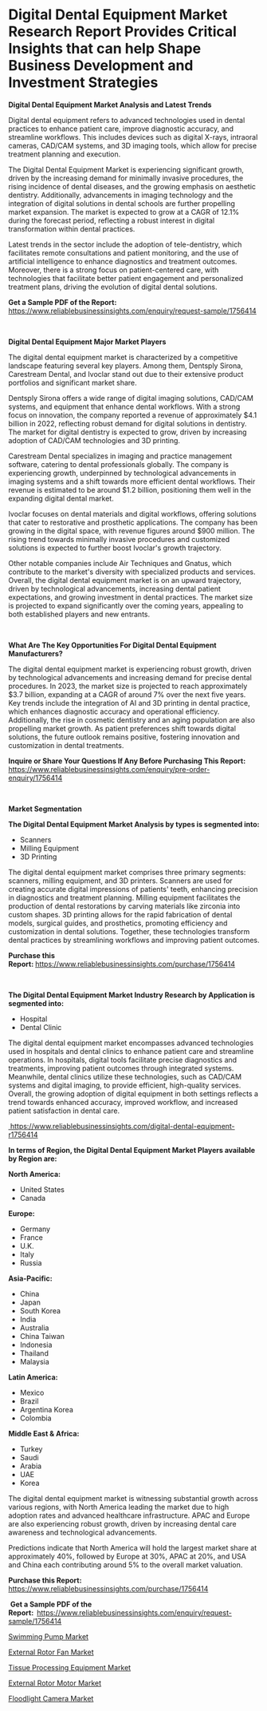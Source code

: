 <p><h1>Digital Dental Equipment Market Research Report Provides Critical Insights that can help Shape Business Development and Investment Strategies</h1></p><p><strong>Digital Dental Equipment Market Analysis and Latest Trends</strong></p>
<p><p>Digital dental equipment refers to advanced technologies used in dental practices to enhance patient care, improve diagnostic accuracy, and streamline workflows. This includes devices such as digital X-rays, intraoral cameras, CAD/CAM systems, and 3D imaging tools, which allow for precise treatment planning and execution.</p><p>The Digital Dental Equipment Market is experiencing significant growth, driven by the increasing demand for minimally invasive procedures, the rising incidence of dental diseases, and the growing emphasis on aesthetic dentistry. Additionally, advancements in imaging technology and the integration of digital solutions in dental schools are further propelling market expansion. The market is expected to grow at a CAGR of 12.1% during the forecast period, reflecting a robust interest in digital transformation within dental practices.</p><p>Latest trends in the sector include the adoption of tele-dentistry, which facilitates remote consultations and patient monitoring, and the use of artificial intelligence to enhance diagnostics and treatment outcomes. Moreover, there is a strong focus on patient-centered care, with technologies that facilitate better patient engagement and personalized treatment plans, driving the evolution of digital dental solutions.</p></p>
<p><strong>Get a Sample PDF of the Report:&nbsp;</strong> <a href="https://www.reliablebusinessinsights.com/enquiry/request-sample/1756414?utm_campaign=62&utm_medium=2&utm_source=Github&utm_content=ia&utm_term=18022025&utm_id=digital-dental-equipment">https://www.reliablebusinessinsights.com/enquiry/request-sample/1756414</a></p>
<p>&nbsp;</p>
<p><strong>Digital Dental Equipment Major Market Players</strong></p>
<p><p>The digital dental equipment market is characterized by a competitive landscape featuring several key players. Among them, Dentsply Sirona, Carestream Dental, and Ivoclar stand out due to their extensive product portfolios and significant market share.</p><p>Dentsply Sirona offers a wide range of digital imaging solutions, CAD/CAM systems, and equipment that enhance dental workflows. With a strong focus on innovation, the company reported a revenue of approximately $4.1 billion in 2022, reflecting robust demand for digital solutions in dentistry. The market for digital dentistry is expected to grow, driven by increasing adoption of CAD/CAM technologies and 3D printing.</p><p>Carestream Dental specializes in imaging and practice management software, catering to dental professionals globally. The company is experiencing growth, underpinned by technological advancements in imaging systems and a shift towards more efficient dental workflows. Their revenue is estimated to be around $1.2 billion, positioning them well in the expanding digital dental market.</p><p>Ivoclar focuses on dental materials and digital workflows, offering solutions that cater to restorative and prosthetic applications. The company has been growing in the digital space, with revenue figures around $900 million. The rising trend towards minimally invasive procedures and customized solutions is expected to further boost Ivoclar's growth trajectory.</p><p>Other notable companies include Air Techniques and Gnatus, which contribute to the market's diversity with specialized products and services. Overall, the digital dental equipment market is on an upward trajectory, driven by technological advancements, increasing dental patient expectations, and growing investment in dental practices. The market size is projected to expand significantly over the coming years, appealing to both established players and new entrants.</p></p>
<p>&nbsp;</p>
<p><strong>What Are The Key Opportunities For Digital Dental Equipment Manufacturers?</strong></p>
<p><p>The digital dental equipment market is experiencing robust growth, driven by technological advancements and increasing demand for precise dental procedures. In 2023, the market size is projected to reach approximately $3.7 billion, expanding at a CAGR of around 7% over the next five years. Key trends include the integration of AI and 3D printing in dental practice, which enhances diagnostic accuracy and operational efficiency. Additionally, the rise in cosmetic dentistry and an aging population are also propelling market growth. As patient preferences shift towards digital solutions, the future outlook remains positive, fostering innovation and customization in dental treatments.</p></p>
<p><strong>Inquire or Share Your Questions If Any Before Purchasing This Report:</strong> <a href="https://www.reliablebusinessinsights.com/enquiry/pre-order-enquiry/1756414?utm_campaign=62&utm_medium=2&utm_source=Github&utm_content=ia&utm_term=18022025&utm_id=digital-dental-equipment">https://www.reliablebusinessinsights.com/enquiry/pre-order-enquiry/1756414</a></p>
<p>&nbsp;</p>
<p><strong>Market Segmentation</strong></p>
<p><strong>The Digital Dental Equipment Market Analysis by types is segmented into:</strong></p>
<p><ul><li>Scanners</li><li>Milling Equipment</li><li>3D Printing</li></ul></p>
<p><p>The digital dental equipment market comprises three primary segments: scanners, milling equipment, and 3D printers. Scanners are used for creating accurate digital impressions of patients' teeth, enhancing precision in diagnostics and treatment planning. Milling equipment facilitates the production of dental restorations by carving materials like zirconia into custom shapes. 3D printing allows for the rapid fabrication of dental models, surgical guides, and prosthetics, promoting efficiency and customization in dental solutions. Together, these technologies transform dental practices by streamlining workflows and improving patient outcomes.</p></p>
<p><strong>Purchase this Report:&nbsp;</strong><a href="https://www.reliablebusinessinsights.com/purchase/1756414?utm_campaign=62&utm_medium=2&utm_source=Github&utm_content=ia&utm_term=18022025&utm_id=digital-dental-equipment">https://www.reliablebusinessinsights.com/purchase/1756414</a></p>
<p>&nbsp;</p>
<p><strong>The Digital Dental Equipment Market Industry Research by Application is segmented into:</strong></p>
<p><ul><li>Hospital</li><li>Dental Clinic</li></ul></p>
<p><p>The digital dental equipment market encompasses advanced technologies used in hospitals and dental clinics to enhance patient care and streamline operations. In hospitals, digital tools facilitate precise diagnostics and treatments, improving patient outcomes through integrated systems. Meanwhile, dental clinics utilize these technologies, such as CAD/CAM systems and digital imaging, to provide efficient, high-quality services. Overall, the growing adoption of digital equipment in both settings reflects a trend towards enhanced accuracy, improved workflow, and increased patient satisfaction in dental care.</p></p>
<p><a href="https://www.reliablebusinessinsights.com/digital-dental-equipment-r1756414?utm_campaign=62&utm_medium=2&utm_source=Github&utm_content=ia&utm_term=18022025&utm_id=digital-dental-equipment">&nbsp;https://www.reliablebusinessinsights.com/digital-dental-equipment-r1756414</a></p>
<p><strong>In terms of Region, the Digital Dental Equipment Market Players available by Region are:</strong></p>
<p>
    <p> <strong> North America: </strong>
        <ul>
            <li>United States</li>
            <li>Canada</li>
        </ul>
        </p> 
    <p> <strong> Europe: </strong>
        <ul>
            <li>Germany</li>
            <li>France</li>
            <li>U.K.</li>
            <li>Italy</li>
            <li>Russia</li>
        </ul>
        </p> 
    <p> <strong> Asia-Pacific: </strong>
        <ul>
            <li>China</li>
            <li>Japan</li>
            <li>South Korea</li>
            <li>India</li>
            <li>Australia</li>
            <li>China Taiwan</li>
            <li>Indonesia</li>
            <li>Thailand</li>
            <li>Malaysia</li>
        </ul>
        </p> 
    <p> <strong> Latin America: </strong>
        <ul>
            <li>Mexico</li>
            <li>Brazil</li>
            <li>Argentina Korea</li>
            <li>Colombia</li>
        </ul>
        </p> 
    <p> <strong> Middle East & Africa: </strong>
        <ul>
            <li>Turkey</li>
            <li>Saudi</li>
            <li>Arabia</li>
            <li>UAE</li>
            <li>Korea</li>
        </ul>
    </p>
    </p>
<p><p>The digital dental equipment market is witnessing substantial growth across various regions, with North America leading the market due to high adoption rates and advanced healthcare infrastructure. APAC and Europe are also experiencing robust growth, driven by increasing dental care awareness and technological advancements. </p><p>Predictions indicate that North America will hold the largest market share at approximately 40%, followed by Europe at 30%, APAC at 20%, and USA and China each contributing around 5% to the overall market valuation.</p></p>
<p><strong>Purchase this Report: </strong><a href="https://www.reliablebusinessinsights.com/purchase/1756414?utm_campaign=62&utm_medium=2&utm_source=Github&utm_content=ia&utm_term=18022025&utm_id=digital-dental-equipment">https://www.reliablebusinessinsights.com/purchase/1756414</a></p>
<p>&nbsp;<strong>Get a Sample PDF of the Report:&nbsp;&nbsp;</strong><a href="https://www.reliablebusinessinsights.com/enquiry/request-sample/1756414?utm_campaign=62&utm_medium=2&utm_source=Github&utm_content=ia&utm_term=18022025&utm_id=digital-dental-equipment">https://www.reliablebusinessinsights.com/enquiry/request-sample/1756414</a></p>
<p><strong></strong></p>
<p><p><a href="https://github.com/vilolakoreni/Market-Research-Report-List-1/blob/main/swimming-pump-market.md?utm_campaign=62&utm_medium=2&utm_source=Github&utm_content=ia&utm_term=18022025&utm_id=digital-dental-equipment">Swimming Pump Market</a></p><p><a href="https://github.com/rrapajecundi/Market-Research-Report-List-1/blob/main/external-rotor-fan-market.md?utm_campaign=62&utm_medium=2&utm_source=Github&utm_content=ia&utm_term=18022025&utm_id=digital-dental-equipment">External Rotor Fan Market</a></p><p><a href="https://github.com/paljuhubeyde/Market-Research-Report-List-1/blob/main/tissue-processing-equipment-market.md?utm_campaign=62&utm_medium=2&utm_source=Github&utm_content=ia&utm_term=18022025&utm_id=digital-dental-equipment">Tissue Processing Equipment Market</a></p><p><a href="https://github.com/ugurgyuri/Market-Research-Report-List-1/blob/main/external-rotor-motor-market.md?utm_campaign=62&utm_medium=2&utm_source=Github&utm_content=ia&utm_term=18022025&utm_id=digital-dental-equipment">External Rotor Motor Market</a></p><p><a href="https://github.com/miottaredlin79/Market-Research-Report-List-1/blob/main/floodlight-camera-market.md?utm_campaign=62&utm_medium=2&utm_source=Github&utm_content=ia&utm_term=18022025&utm_id=digital-dental-equipment">Floodlight Camera Market</a></p></p>